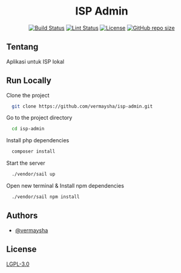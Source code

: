 <p align="center">
    <h1 align="center">ISP Admin</h1>
</p>

<p align="center">
    <a href="https://github.com/vermaysha/isp-admin/actions"><img src="https://github.com/vermaysha/isp-admin/actions/workflows/tests.yml/badge.svg" alt="Build Status"></a>
    <a href="https://github.com/vermaysha/isp-admin/actions"><img src="https://github.com/vermaysha/isp-admin/actions/workflows/lint.yml/badge.svg" alt="Lint Status"></a>
    <a href="https://choosealicense.com/licenses/lgpl-3.0/"><img src="https://img.shields.io/github/license/vermaysha/isp-admin" alt="License"></a>
    <a href=""><img alt="GitHub repo size" src="https://img.shields.io/github/repo-size/vermaysha/isp-admin"></a>
</p>

## Tentang

Aplikasi untuk ISP lokal

## Run Locally

Clone the project

```bash
  git clone https://github.com/vermaysha/isp-admin.git
```

Go to the project directory

```bash
  cd isp-admin
```

Install php dependencies

```bash
  composer install
```

Start the server

```bash
  ./vendor/sail up
```

Open new terminal & Install npm dependencies
```bash
  ./vendor/sail npm install
```


## Authors

- [@vermaysha](https://www.github.com/vermaysha)


## License

[LGPL-3.0](https://choosealicense.com/licenses/lgpl-3.0/)

